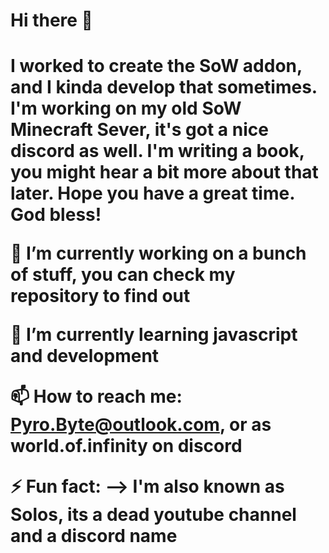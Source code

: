 <h1> Hi there 👋 <h1/>

I worked to create the SoW addon, and I kinda develop that sometimes. I'm working on my old SoW Minecraft Sever, it's got a nice discord as well. I'm writing a book, you might hear a bit more about that later. Hope you have a great time. God bless!

🔭 I’m currently working on a bunch of stuff, you can check my repository to find out

🌱 I’m currently learning javascript and development

📫 How to reach me: Pyro.Byte@outlook.com, or as world.of.infinity on discord

⚡ Fun fact: --> I'm also known as Solos, its a dead youtube channel and a discord name
